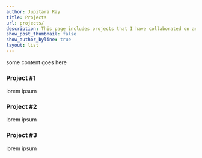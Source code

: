 ```yaml
---
author: Jupitara Ray
title: Projects
url: projects/
description: This page includes projects that I have collaborated on and worked on individually. 
show_post_thumbnail: false
show_author_byline: true
layout: list
---
```


some content goes here

### Project #1

lorem ipsum


### Project #2

lorem ipsum


### Project #3

lorem ipsum
